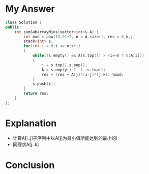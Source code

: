 # My Answer
```c++
class Solution {
public:
    int sumSubarrayMins(vector<int>& A) {
        int mod = pow(10,9)+7, n = A.size(), res = 0,k,j;
        stack<int> s;
        for(int i = 0;i <= n;++i)
        {
            while(!s.empty() && A[s.top()] > (i==n ? 0:A[i]))
            {
                j = s.top(),s.pop();
                k = s.empty() ? -1 :s.top();
                res = (res + A[j]*(i-j)*(j-k)) %mod;
            }
            s.push(i);
        }
        return res;
    }
};
```
# Explanation
- 计算A[i..j]子序列中以A[j]为最小值所能达到的最小的i
- 同理求A[j..k]
# Conclusion